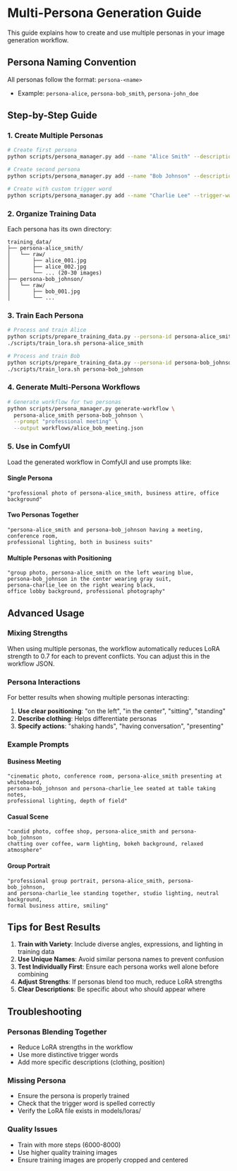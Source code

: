 # Multi-Persona Generation Guide

This guide explains how to create and use multiple personas in your image generation workflow.

## Persona Naming Convention

All personas follow the format: `persona-<name>`
- Example: `persona-alice`, `persona-bob_smith`, `persona-john_doe`

## Step-by-Step Guide

### 1. Create Multiple Personas

```bash
# Create first persona
python scripts/persona_manager.py add --name "Alice Smith" --description "Professional woman, 30s"

# Create second persona  
python scripts/persona_manager.py add --name "Bob Johnson" --description "Business man, 40s"

# Create with custom trigger word
python scripts/persona_manager.py add --name "Charlie Lee" --trigger-word "persona-charlie"
```

### 2. Organize Training Data

Each persona has its own directory:
```
training_data/
├── persona-alice_smith/
│   └── raw/
│       ├── alice_001.jpg
│       ├── alice_002.jpg
│       └── ... (20-30 images)
├── persona-bob_johnson/
│   └── raw/
│       ├── bob_001.jpg
│       └── ...
```

### 3. Train Each Persona

```bash
# Process and train Alice
python scripts/prepare_training_data.py --persona-id persona-alice_smith
./scripts/train_lora.sh persona-alice_smith

# Process and train Bob
python scripts/prepare_training_data.py --persona-id persona-bob_johnson
./scripts/train_lora.sh persona-bob_johnson
```

### 4. Generate Multi-Persona Workflows

```bash
# Generate workflow for two personas
python scripts/persona_manager.py generate-workflow \
  persona-alice_smith persona-bob_johnson \
  --prompt "professional meeting" \
  --output workflows/alice_bob_meeting.json
```

### 5. Use in ComfyUI

Load the generated workflow in ComfyUI and use prompts like:

#### Single Persona
```
"professional photo of persona-alice_smith, business attire, office background"
```

#### Two Personas Together
```
"persona-alice_smith and persona-bob_johnson having a meeting, conference room, 
professional lighting, both in business suits"
```

#### Multiple Personas with Positioning
```
"group photo, persona-alice_smith on the left wearing blue, 
persona-bob_johnson in the center wearing gray suit, 
persona-charlie_lee on the right wearing black, 
office lobby background, professional photography"
```

## Advanced Usage

### Mixing Strengths

When using multiple personas, the workflow automatically reduces LoRA strength to 0.7 for each to prevent conflicts. You can adjust this in the workflow JSON.

### Persona Interactions

For better results when showing multiple personas interacting:

1. **Use clear positioning**: "on the left", "in the center", "sitting", "standing"
2. **Describe clothing**: Helps differentiate personas
3. **Specify actions**: "shaking hands", "having conversation", "presenting"

### Example Prompts

#### Business Meeting
```
"cinematic photo, conference room, persona-alice_smith presenting at whiteboard,
persona-bob_johnson and persona-charlie_lee seated at table taking notes,
professional lighting, depth of field"
```

#### Casual Scene
```
"candid photo, coffee shop, persona-alice_smith and persona-bob_johnson 
chatting over coffee, warm lighting, bokeh background, relaxed atmosphere"
```

#### Group Portrait
```
"professional group portrait, persona-alice_smith, persona-bob_johnson, 
and persona-charlie_lee standing together, studio lighting, neutral background,
formal business attire, smiling"
```

## Tips for Best Results

1. **Train with Variety**: Include diverse angles, expressions, and lighting in training data
2. **Use Unique Names**: Avoid similar persona names to prevent confusion
3. **Test Individually First**: Ensure each persona works well alone before combining
4. **Adjust Strengths**: If personas blend too much, reduce LoRA strengths
5. **Clear Descriptions**: Be specific about who should appear where

## Troubleshooting

### Personas Blending Together
- Reduce LoRA strengths in the workflow
- Use more distinctive trigger words
- Add more specific descriptions (clothing, position)

### Missing Persona
- Ensure the persona is properly trained
- Check that the trigger word is spelled correctly
- Verify the LoRA file exists in models/loras/

### Quality Issues
- Train with more steps (6000-8000)
- Use higher quality training images
- Ensure training images are properly cropped and centered
